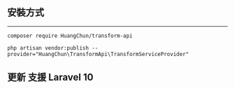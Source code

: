 ## 安裝方式

---

`composer require HuangChun/transform-api`

`php artisan vendor:publish --provider="HuangChun\TransformApi\TransformServiceProvider"`

## 更新 支援 Laravel 10


